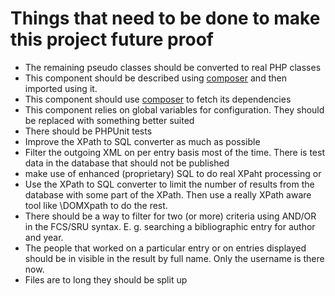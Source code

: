 # Things that need to be done to make this project future proof

* The remaining pseudo classes should be converted to real PHP classes
* This component should be described using [composer](https://getcomposer.org) and then imported using it.
* This component should use [composer](https://getcomposer.org) to fetch its dependencies
* This component relies on global variables for configuration. They should be replaced with something better suited
* There should be PHPUnit tests
* Improve the XPath to SQL converter as much as possible
* Filter the outgoing XML on per entry basis most of the time. There is test data in the database that should not
be published
* make use of enhanced (proprietary) SQL to do real XPaht processing or
* Use the XPath to SQL converter to limit the number of results from the database with some part of the XPath.
Then use a really XPath aware tool like \DOMXpath to do the rest.
* There should be a way to filter for two (or more) criteria using AND/OR in the FCS/SRU syntax. E. g. searching a
bibliographic entry for author and year.
* The people that worked on a particular entry or on entries displayed should be in visible in the result by full name.
Only the username is there now.
* Files are to long they should be split up
